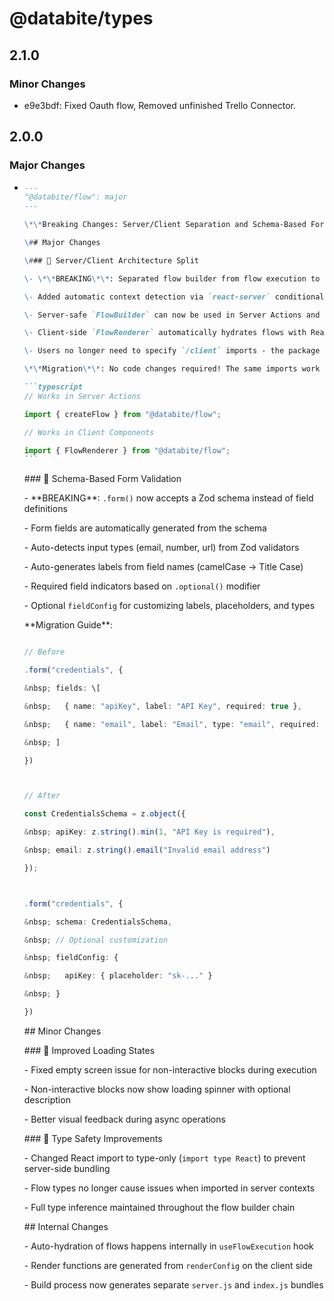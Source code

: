 # @databite/types

## 2.1.0

### Minor Changes

- e9e3bdf: Fixed Oauth flow, Removed unfinished Trello Connector.

## 2.0.0

### Major Changes

- ````markdown
  ---
  "@databite/flow": major
  ---

  \*\*Breaking Changes: Server/Client Separation and Schema-Based Forms\*\*

  \## Major Changes

  \### 🔄 Server/Client Architecture Split

  \- \*\*BREAKING\*\*: Separated flow builder from flow execution to support Next.js server/client boundaries

  \- Added automatic context detection via `react-server` conditional exports

  \- Server-safe `FlowBuilder` can now be used in Server Actions and Server Components

  \- Client-side `FlowRenderer` automatically hydrates flows with React components

  \- Users no longer need to specify `/client` imports - the package automatically serves the correct code based on context

  \*\*Migration\*\*: No code changes required! The same imports work everywhere:

  ```typescript
  // Works in Server Actions

  import { createFlow } from "@databite/flow";

  // Works in Client Components

  import { FlowRenderer } from "@databite/flow";
  ```
  ````

  \### 📝 Schema-Based Form Validation

  \- \*\*BREAKING\*\*: `.form()` now accepts a Zod schema instead of field definitions

  \- Form fields are automatically generated from the schema

  \- Auto-detects input types (email, number, url) from Zod validators

  \- Auto-generates labels from field names (camelCase → Title Case)

  \- Required field indicators based on `.optional()` modifier

  \- Optional `fieldConfig` for customizing labels, placeholders, and types

  \*\*Migration Guide\*\*:

  ```typescript

  // Before

  .form("credentials", {

  &nbsp; fields: \[

  &nbsp;   { name: "apiKey", label: "API Key", required: true },

  &nbsp;   { name: "email", label: "Email", type: "email", required: true }

  &nbsp; ]

  })



  // After

  const CredentialsSchema = z.object({

  &nbsp; apiKey: z.string().min(1, "API Key is required"),

  &nbsp; email: z.string().email("Invalid email address")

  });



  .form("credentials", {

  &nbsp; schema: CredentialsSchema,

  &nbsp; // Optional customization

  &nbsp; fieldConfig: {

  &nbsp;   apiKey: { placeholder: "sk-..." }

  &nbsp; }

  })

  ```

  \## Minor Changes

  \### 🎨 Improved Loading States

  \- Fixed empty screen issue for non-interactive blocks during execution

  \- Non-interactive blocks now show loading spinner with optional description

  \- Better visual feedback during async operations

  \### 🔧 Type Safety Improvements

  \- Changed React import to type-only (`import type React`) to prevent server-side bundling

  \- Flow types no longer cause issues when imported in server contexts

  \- Full type inference maintained throughout the flow builder chain

  \## Internal Changes

  \- Auto-hydration of flows happens internally in `useFlowExecution` hook

  \- Render functions are generated from `renderConfig` on the client side

  \- Build process now generates separate `server.js` and `index.js` bundles

  ```

  ```
